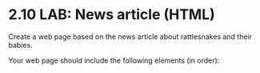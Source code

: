 <h1>2.10 LAB: News article (HTML)</h1>
Create a web page based on the news article about rattlesnakes and their babies.

Your web page should include the following elements (in order):

<title> tag with content: 5 Things to Know About Rattlesnakes and Their Babies

UA logo as <img> tag with src attribute containing UniversityLogo.png and alt attribute containing Logo of The University of Arizona.

h1 tag with content: 5 Things to Know About Rattlesnakes and Their Babies

p tag with content: UA College of Pharmacy | Aug. 6, 2014

p tag with content: Arguably, snake season is year-round in Arizona, a state known for its rattlers. But baby rattlesnakes are born in July and August, making these two months especially dangerous for hikers, gardeners, children and others at high risk of exposure to rattlesnake bites.

Article photo as <img> tag with src attribute containing SnakeBite.jpg and alt attribute containing Snake bite on side of child's foot.

4 more <p> tags with contents (in order):

So far this year, 74 rattlesnake bites to humans have been reported to the Arizona Poison and Drug Information Center. Based at the University of Arizona College of Pharmacy, the center serves the entire state of Arizona with the exception of Maricopa County, providing free and confidential poison and medication information to callers around the clock.
Specialists answering the phones at the center regularly receive calls from Arizonans of all ages who don't realize they were bitten by a rattler. The poison center urges anyone who feels a mysterious sting, pinch or bite while outdoors to immediately call the center at 800-222-1222.
"We will ask a few questions that will help you either identify possible snakebite or eliminate it," said Keith Boesen, director of the Arizona Poison and Drug Information Center. "With snakebite, the sooner the medical treatment, the better the outcome, so calling us right away can make a very big difference for the victims and the medical teams treating them."
The center advises anyone who might come cross paths with rattlesnakes to be aware of these five things:
An ordered list (outside of any <p> tag) with the following item contents (in order):

Baby rattlesnakes range in length from 6 to 12 inches and are easily camouflaged by brush and grass.
Baby rattlesnakes are rattleless until they first shed their skins, so there will be no infamous "chica-chica" sound before they strike.
Despite their impish size, baby snakes have enough venom to be very dangerous if they bite a human.
Adult rattlesnakes do not always rattle an audible warning before or while they are biting.
It's a good idea to call the poison center if you notice an unidentified small cut or wound, even if you feel no pain. With the lack of telltale rattle warning, people can be bitten without knowing what has happened until they notice their symptoms and attribute them to a snakebite.
<p> tag containing 3 <a> tags with content and href of:

Twitter and https://twitter.com/
Facebook and https://www.facebook.com/
LinkedIn and https://www.linkedin.com/
